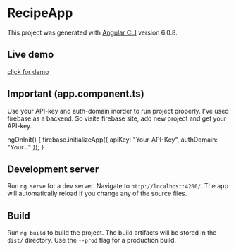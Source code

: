 # RecipeApp

This project was generated with [Angular CLI](https://github.com/angular/angular-cli) version 6.0.8.

## Live demo
[click for demo](https://imdevrt.github.io/RecipeApp/)

## Important (app.component.ts)

Use your API-key and auth-domain inorder to run project properly.
I've used firebase as a backend. So visite firebase site, add new project and get your API-key.

ngOnInit() {
    firebase.initializeApp({
      apiKey: "Your-API-Key",
      authDomain: "Your..."
    });
  }

## Development server

Run `ng serve` for a dev server. Navigate to `http://localhost:4200/`. The app will automatically reload if you change any of the source files.

## Build

Run `ng build` to build the project. The build artifacts will be stored in the `dist/` directory. Use the `--prod` flag for a production build.
